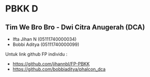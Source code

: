 # PBKK D

## Tim We Bro Bro - Dwi Citra Anugerah (DCA)

- Ifta Jihan N (05111740000034)
- Bobbi Aditya (05111740000099)

Untuk link github FP individu :
- https://github.com/jihannbl/FP-PBKK 
- https://github.com/bobbiaditya/phalcon_dca